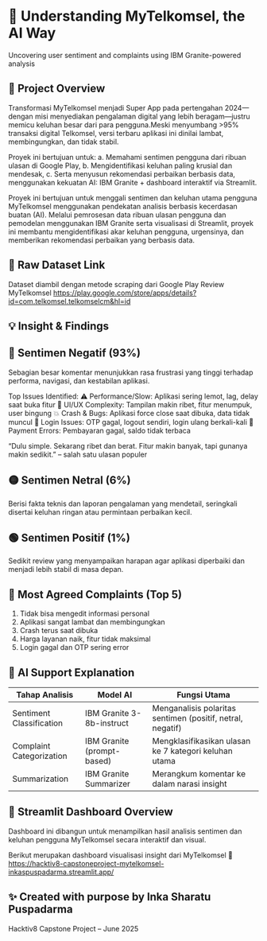 # 📱 Understanding MyTelkomsel, the AI Way
Uncovering user sentiment and complaints using IBM Granite-powered analysis

## 📌 Project Overview
Transformasi MyTelkomsel menjadi Super App pada pertengahan 2024—dengan misi menyediakan pengalaman digital yang lebih beragam—justru memicu keluhan besar dari para pengguna.Meski menyumbang >95% transaksi digital Telkomsel, versi terbaru aplikasi ini dinilai lambat, membingungkan, dan tidak stabil.

Proyek ini bertujuan untuk:
a. Memahami sentimen pengguna dari ribuan ulasan di Google Play,
b. Mengidentifikasi keluhan paling krusial dan mendesak,
c. Serta menyusun rekomendasi perbaikan berbasis data, menggunakan kekuatan AI: IBM Granite + dashboard interaktif via Streamlit.

Proyek ini bertujuan untuk menggali sentimen dan keluhan utama pengguna MyTelkomsel menggunakan pendekatan analisis berbasis kecerdasan buatan (AI). Melalui pemrosesan data ribuan ulasan pengguna dan pemodelan menggunakan IBM Granite serta visualisasi di Streamlit, proyek ini membantu mengidentifikasi akar keluhan pengguna, urgensinya, dan memberikan rekomendasi perbaikan yang berbasis data.

## 📂 Raw Dataset Link
Dataset diambil dengan metode scraping dari Google Play Review MyTelkomsel
https://play.google.com/store/apps/details?id=com.telkomsel.telkomselcm&hl=id

## 💡 Insight & Findings

## 🔴 Sentimen Negatif (93%)
Sebagian besar komentar menunjukkan rasa frustrasi yang tinggi terhadap performa, navigasi, dan kestabilan aplikasi.

Top Issues Identified:
⚠️ Performance/Slow: Aplikasi sering lemot, lag, delay saat buka fitur
🧩 UI/UX Complexity: Tampilan makin ribet, fitur menumpuk, user bingung
💥 Crash & Bugs: Aplikasi force close saat dibuka, data tidak muncul
🔐 Login Issues: OTP gagal, logout sendiri, login ulang berkali-kali
💸 Payment Errors: Pembayaran gagal, saldo tidak terbaca

“Dulu simple. Sekarang ribet dan berat. Fitur makin banyak, tapi gunanya makin sedikit.” – salah satu ulasan populer

## 🟡 Sentimen Netral (6%)
Berisi fakta teknis dan laporan pengalaman yang mendetail, seringkali disertai keluhan ringan atau permintaan perbaikan kecil.

## 🟢 Sentimen Positif (1%)
Sedikit review yang menyampaikan harapan agar aplikasi diperbaiki dan menjadi lebih stabil di masa depan.

## 🧠 Most Agreed Complaints (Top 5)
1. Tidak bisa mengedit informasi personal
2. Aplikasi sangat lambat dan membingungkan
3. Crash terus saat dibuka
4. Harga layanan naik, fitur tidak maksimal
5. Login gagal dan OTP sering error

## 🤖 AI Support Explanation
| Tahap Analisis           | Model AI                   | Fungsi Utama                                               |
| ------------------------ | -------------------------- | ---------------------------------------------------------- |
| Sentiment Classification | IBM Granite 3-8b-instruct  | Menganalisis polaritas sentimen (positif, netral, negatif) |
| Complaint Categorization | IBM Granite (prompt-based) | Mengklasifikasikan ulasan ke 7 kategori keluhan utama      |
| Summarization            | IBM Granite Summarizer     | Merangkum komentar ke dalam narasi insight                 |

## 🧪 Streamlit Dashboard Overview
Dashboard ini dibangun untuk menampilkan hasil analisis sentimen dan keluhan pengguna MyTelkomsel secara interaktif dan visual.

Berikut merupakan dashboard visualisasi insight dari MyTelkomsel
🔗 https://hacktiv8-capstoneproject-mytelkomsel-inkaspuspadarma.streamlit.app/

## ✨ Created with purpose by Inka Sharatu Puspadarma
Hacktiv8 Capstone Project – June 2025
